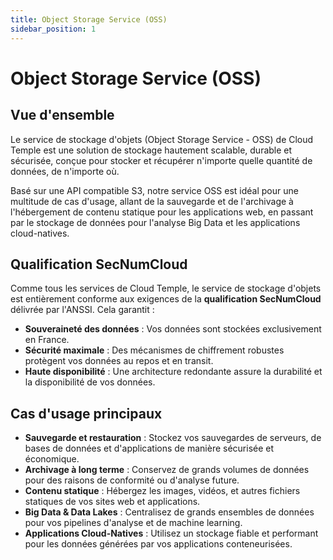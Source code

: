 ```yaml
---
title: Object Storage Service (OSS)
sidebar_position: 1
---
```


# Object Storage Service (OSS)

## Vue d'ensemble

Le service de stockage d'objets (Object Storage Service - OSS) de Cloud Temple est une solution de stockage hautement scalable, durable et sécurisée, conçue pour stocker et récupérer n'importe quelle quantité de données, de n'importe où.

Basé sur une API compatible S3, notre service OSS est idéal pour une multitude de cas d'usage, allant de la sauvegarde et de l'archivage à l'hébergement de contenu statique pour les applications web, en passant par le stockage de données pour l'analyse Big Data et les applications cloud-natives.

## Qualification SecNumCloud

Comme tous les services de Cloud Temple, le service de stockage d'objets est entièrement conforme aux exigences de la **qualification SecNumCloud** délivrée par l'ANSSI. Cela garantit :

-   **Souveraineté des données** : Vos données sont stockées exclusivement en France.
-   **Sécurité maximale** : Des mécanismes de chiffrement robustes protègent vos données au repos et en transit.
-   **Haute disponibilité** : Une architecture redondante assure la durabilité et la disponibilité de vos données.

## Cas d'usage principaux

-   **Sauvegarde et restauration** : Stockez vos sauvegardes de serveurs, de bases de données et d'applications de manière sécurisée et économique.
-   **Archivage à long terme** : Conservez de grands volumes de données pour des raisons de conformité ou d'analyse future.
-   **Contenu statique** : Hébergez les images, vidéos, et autres fichiers statiques de vos sites web et applications.
-   **Big Data & Data Lakes** : Centralisez de grands ensembles de données pour vos pipelines d'analyse et de machine learning.
-   **Applications Cloud-Natives** : Utilisez un stockage fiable et performant pour les données générées par vos applications conteneurisées.
